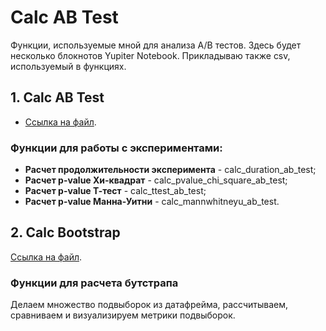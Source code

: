 # Calc AB Test
Функции, используемые мной для анализа A/B тестов.
Здесь будет несколько блокнотов Yupiter Notebook. Прикладываю также csv, используемый в функциях.
## 1. Calc AB Test
- [Ссылка на файл](https://github.com/a-efimov/Calc-AB-Test/blob/main/Calc%20AB%20Test.ipynb).
### Функции для работы с экспериментами:
- **Расчет продолжительности эксперимента** - calc_duration_ab_test;
- **Расчет p-value Хи-квадрат** - calc_pvalue_chi_square_ab_test;
- **Расчет p-value Т-тест** - calc_ttest_ab_test;
- **Расчет p-value Манна-Уитни** - calc_mannwhitneyu_ab_test.
## 2. Calc Bootstrap
[Ссылка на файл](https://github.com/a-efimov/Calc-AB-Test/blob/main/Calc%20Bootstrap.ipynb).
### Функции для расчета бутстрапа
Делаем множество подвыборок из датафрейма, рассчитываем, сравниваем и визуализируем метрики подвыборок.
